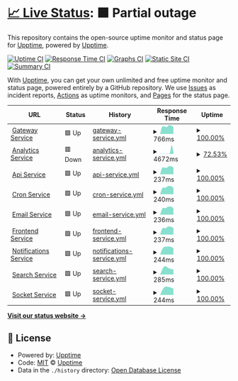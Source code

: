 # [📈 Live Status](https://upptime.github.io/upptime): <!--live status--> **🟧 Partial outage**

This repository contains the open-source uptime monitor and status page for [Upptime](https://upptime.js.org), powered by [Upptime](https://github.com/upptime/upptime).

[![Uptime CI](https://github.com/malik106/qst-client-status-all/workflows/Uptime%20CI/badge.svg)](https://github.com/malik106/qst-client-status-all/actions?query=workflow%3A%22Uptime+CI%22)
[![Response Time CI](https://github.com/malik106/qst-client-status-all/workflows/Response%20Time%20CI/badge.svg)](https://github.com/malik106/qst-client-status-all/actions?query=workflow%3A%22Response+Time+CI%22)
[![Graphs CI](https://github.com/malik106/qst-client-status-all/workflows/Graphs%20CI/badge.svg)](https://github.com/malik106/qst-client-status-all/actions?query=workflow%3A%22Graphs+CI%22)
[![Static Site CI](https://github.com/malik106/qst-client-status-all/workflows/Static%20Site%20CI/badge.svg)](https://github.com/malik106/qst-client-status-all/actions?query=workflow%3A%22Static+Site+CI%22)
[![Summary CI](https://github.com/malik106/qst-client-status-all/workflows/Summary%20CI/badge.svg)](https://github.com/malik106/qst-client-status-all/actions?query=workflow%3A%22Summary+CI%22)

With [Upptime](https://upptime.js.org), you can get your own unlimited and free uptime monitor and status page, powered entirely by a GitHub repository. We use [Issues](https://github.com/upptime/upptime/issues) as incident reports, [Actions](https://github.com/malik106/qst-client-status-all/actions) as uptime monitors, and [Pages](https://upptime.github.io/upptime) for the status page.

<!--start: status pages-->
<!-- This summary is generated by Upptime (https://github.com/upptime/upptime) -->
<!-- Do not edit this manually, your changes will be overwritten -->
<!-- prettier-ignore -->
| URL | Status | History | Response Time | Uptime |
| --- | ------ | ------- | ------------- | ------ |
| <img alt="" src="https://favicons.githubusercontent.com/quessttechnologies.com" height="13"> [Gateway Service](https://quessttechnologies.com/gateway/healthcheck) | 🟩 Up | [gateway-service.yml](https://github.com/quesst-technologies/qst-client-status-all/commits/HEAD/history/gateway-service.yml) | <details><summary><img alt="Response time graph" src="./graphs/gateway-service/response-time-week.png" height="20"> 766ms</summary><br><a href="https://quesst-technologies.github.io/qst-client-status-all/history/gateway-service"><img alt="Response time 766" src="https://img.shields.io/endpoint?url=https%3A%2F%2Fraw.githubusercontent.com%2Fquesst-technologies%2Fqst-client-status-all%2FHEAD%2Fapi%2Fgateway-service%2Fresponse-time.json"></a><br><a href="https://quesst-technologies.github.io/qst-client-status-all/history/gateway-service"><img alt="24-hour response time 766" src="https://img.shields.io/endpoint?url=https%3A%2F%2Fraw.githubusercontent.com%2Fquesst-technologies%2Fqst-client-status-all%2FHEAD%2Fapi%2Fgateway-service%2Fresponse-time-day.json"></a><br><a href="https://quesst-technologies.github.io/qst-client-status-all/history/gateway-service"><img alt="7-day response time 766" src="https://img.shields.io/endpoint?url=https%3A%2F%2Fraw.githubusercontent.com%2Fquesst-technologies%2Fqst-client-status-all%2FHEAD%2Fapi%2Fgateway-service%2Fresponse-time-week.json"></a><br><a href="https://quesst-technologies.github.io/qst-client-status-all/history/gateway-service"><img alt="30-day response time 766" src="https://img.shields.io/endpoint?url=https%3A%2F%2Fraw.githubusercontent.com%2Fquesst-technologies%2Fqst-client-status-all%2FHEAD%2Fapi%2Fgateway-service%2Fresponse-time-month.json"></a><br><a href="https://quesst-technologies.github.io/qst-client-status-all/history/gateway-service"><img alt="1-year response time 766" src="https://img.shields.io/endpoint?url=https%3A%2F%2Fraw.githubusercontent.com%2Fquesst-technologies%2Fqst-client-status-all%2FHEAD%2Fapi%2Fgateway-service%2Fresponse-time-year.json"></a></details> | <details><summary><a href="https://quesst-technologies.github.io/qst-client-status-all/history/gateway-service">100.00%</a></summary><a href="https://quesst-technologies.github.io/qst-client-status-all/history/gateway-service"><img alt="All-time uptime 100.00%" src="https://img.shields.io/endpoint?url=https%3A%2F%2Fraw.githubusercontent.com%2Fquesst-technologies%2Fqst-client-status-all%2FHEAD%2Fapi%2Fgateway-service%2Fuptime.json"></a><br><a href="https://quesst-technologies.github.io/qst-client-status-all/history/gateway-service"><img alt="24-hour uptime 100.00%" src="https://img.shields.io/endpoint?url=https%3A%2F%2Fraw.githubusercontent.com%2Fquesst-technologies%2Fqst-client-status-all%2FHEAD%2Fapi%2Fgateway-service%2Fuptime-day.json"></a><br><a href="https://quesst-technologies.github.io/qst-client-status-all/history/gateway-service"><img alt="7-day uptime 100.00%" src="https://img.shields.io/endpoint?url=https%3A%2F%2Fraw.githubusercontent.com%2Fquesst-technologies%2Fqst-client-status-all%2FHEAD%2Fapi%2Fgateway-service%2Fuptime-week.json"></a><br><a href="https://quesst-technologies.github.io/qst-client-status-all/history/gateway-service"><img alt="30-day uptime 100.00%" src="https://img.shields.io/endpoint?url=https%3A%2F%2Fraw.githubusercontent.com%2Fquesst-technologies%2Fqst-client-status-all%2FHEAD%2Fapi%2Fgateway-service%2Fuptime-month.json"></a><br><a href="https://quesst-technologies.github.io/qst-client-status-all/history/gateway-service"><img alt="1-year uptime 100.00%" src="https://img.shields.io/endpoint?url=https%3A%2F%2Fraw.githubusercontent.com%2Fquesst-technologies%2Fqst-client-status-all%2FHEAD%2Fapi%2Fgateway-service%2Fuptime-year.json"></a></details>
| <img alt="" src="https://favicons.githubusercontent.com/quessttechnologies.com" height="13"> [Analytics Service](https://quessttechnologies.com/analytics/healthcheck) | 🟥 Down | [analytics-service.yml](https://github.com/quesst-technologies/qst-client-status-all/commits/HEAD/history/analytics-service.yml) | <details><summary><img alt="Response time graph" src="./graphs/analytics-service/response-time-week.png" height="20"> 4672ms</summary><br><a href="https://quesst-technologies.github.io/qst-client-status-all/history/analytics-service"><img alt="Response time 4672" src="https://img.shields.io/endpoint?url=https%3A%2F%2Fraw.githubusercontent.com%2Fquesst-technologies%2Fqst-client-status-all%2FHEAD%2Fapi%2Fanalytics-service%2Fresponse-time.json"></a><br><a href="https://quesst-technologies.github.io/qst-client-status-all/history/analytics-service"><img alt="24-hour response time 4672" src="https://img.shields.io/endpoint?url=https%3A%2F%2Fraw.githubusercontent.com%2Fquesst-technologies%2Fqst-client-status-all%2FHEAD%2Fapi%2Fanalytics-service%2Fresponse-time-day.json"></a><br><a href="https://quesst-technologies.github.io/qst-client-status-all/history/analytics-service"><img alt="7-day response time 4672" src="https://img.shields.io/endpoint?url=https%3A%2F%2Fraw.githubusercontent.com%2Fquesst-technologies%2Fqst-client-status-all%2FHEAD%2Fapi%2Fanalytics-service%2Fresponse-time-week.json"></a><br><a href="https://quesst-technologies.github.io/qst-client-status-all/history/analytics-service"><img alt="30-day response time 4672" src="https://img.shields.io/endpoint?url=https%3A%2F%2Fraw.githubusercontent.com%2Fquesst-technologies%2Fqst-client-status-all%2FHEAD%2Fapi%2Fanalytics-service%2Fresponse-time-month.json"></a><br><a href="https://quesst-technologies.github.io/qst-client-status-all/history/analytics-service"><img alt="1-year response time 4672" src="https://img.shields.io/endpoint?url=https%3A%2F%2Fraw.githubusercontent.com%2Fquesst-technologies%2Fqst-client-status-all%2FHEAD%2Fapi%2Fanalytics-service%2Fresponse-time-year.json"></a></details> | <details><summary><a href="https://quesst-technologies.github.io/qst-client-status-all/history/analytics-service">72.53%</a></summary><a href="https://quesst-technologies.github.io/qst-client-status-all/history/analytics-service"><img alt="All-time uptime 72.53%" src="https://img.shields.io/endpoint?url=https%3A%2F%2Fraw.githubusercontent.com%2Fquesst-technologies%2Fqst-client-status-all%2FHEAD%2Fapi%2Fanalytics-service%2Fuptime.json"></a><br><a href="https://quesst-technologies.github.io/qst-client-status-all/history/analytics-service"><img alt="24-hour uptime 72.53%" src="https://img.shields.io/endpoint?url=https%3A%2F%2Fraw.githubusercontent.com%2Fquesst-technologies%2Fqst-client-status-all%2FHEAD%2Fapi%2Fanalytics-service%2Fuptime-day.json"></a><br><a href="https://quesst-technologies.github.io/qst-client-status-all/history/analytics-service"><img alt="7-day uptime 72.53%" src="https://img.shields.io/endpoint?url=https%3A%2F%2Fraw.githubusercontent.com%2Fquesst-technologies%2Fqst-client-status-all%2FHEAD%2Fapi%2Fanalytics-service%2Fuptime-week.json"></a><br><a href="https://quesst-technologies.github.io/qst-client-status-all/history/analytics-service"><img alt="30-day uptime 72.53%" src="https://img.shields.io/endpoint?url=https%3A%2F%2Fraw.githubusercontent.com%2Fquesst-technologies%2Fqst-client-status-all%2FHEAD%2Fapi%2Fanalytics-service%2Fuptime-month.json"></a><br><a href="https://quesst-technologies.github.io/qst-client-status-all/history/analytics-service"><img alt="1-year uptime 72.53%" src="https://img.shields.io/endpoint?url=https%3A%2F%2Fraw.githubusercontent.com%2Fquesst-technologies%2Fqst-client-status-all%2FHEAD%2Fapi%2Fanalytics-service%2Fuptime-year.json"></a></details>
| <img alt="" src="https://favicons.githubusercontent.com/quessttechnologies.com" height="13"> [Api Service](https://quessttechnologies.com/api/healthcheck) | 🟩 Up | [api-service.yml](https://github.com/quesst-technologies/qst-client-status-all/commits/HEAD/history/api-service.yml) | <details><summary><img alt="Response time graph" src="./graphs/api-service/response-time-week.png" height="20"> 237ms</summary><br><a href="https://quesst-technologies.github.io/qst-client-status-all/history/api-service"><img alt="Response time 237" src="https://img.shields.io/endpoint?url=https%3A%2F%2Fraw.githubusercontent.com%2Fquesst-technologies%2Fqst-client-status-all%2FHEAD%2Fapi%2Fapi-service%2Fresponse-time.json"></a><br><a href="https://quesst-technologies.github.io/qst-client-status-all/history/api-service"><img alt="24-hour response time 237" src="https://img.shields.io/endpoint?url=https%3A%2F%2Fraw.githubusercontent.com%2Fquesst-technologies%2Fqst-client-status-all%2FHEAD%2Fapi%2Fapi-service%2Fresponse-time-day.json"></a><br><a href="https://quesst-technologies.github.io/qst-client-status-all/history/api-service"><img alt="7-day response time 237" src="https://img.shields.io/endpoint?url=https%3A%2F%2Fraw.githubusercontent.com%2Fquesst-technologies%2Fqst-client-status-all%2FHEAD%2Fapi%2Fapi-service%2Fresponse-time-week.json"></a><br><a href="https://quesst-technologies.github.io/qst-client-status-all/history/api-service"><img alt="30-day response time 237" src="https://img.shields.io/endpoint?url=https%3A%2F%2Fraw.githubusercontent.com%2Fquesst-technologies%2Fqst-client-status-all%2FHEAD%2Fapi%2Fapi-service%2Fresponse-time-month.json"></a><br><a href="https://quesst-technologies.github.io/qst-client-status-all/history/api-service"><img alt="1-year response time 237" src="https://img.shields.io/endpoint?url=https%3A%2F%2Fraw.githubusercontent.com%2Fquesst-technologies%2Fqst-client-status-all%2FHEAD%2Fapi%2Fapi-service%2Fresponse-time-year.json"></a></details> | <details><summary><a href="https://quesst-technologies.github.io/qst-client-status-all/history/api-service">100.00%</a></summary><a href="https://quesst-technologies.github.io/qst-client-status-all/history/api-service"><img alt="All-time uptime 100.00%" src="https://img.shields.io/endpoint?url=https%3A%2F%2Fraw.githubusercontent.com%2Fquesst-technologies%2Fqst-client-status-all%2FHEAD%2Fapi%2Fapi-service%2Fuptime.json"></a><br><a href="https://quesst-technologies.github.io/qst-client-status-all/history/api-service"><img alt="24-hour uptime 100.00%" src="https://img.shields.io/endpoint?url=https%3A%2F%2Fraw.githubusercontent.com%2Fquesst-technologies%2Fqst-client-status-all%2FHEAD%2Fapi%2Fapi-service%2Fuptime-day.json"></a><br><a href="https://quesst-technologies.github.io/qst-client-status-all/history/api-service"><img alt="7-day uptime 100.00%" src="https://img.shields.io/endpoint?url=https%3A%2F%2Fraw.githubusercontent.com%2Fquesst-technologies%2Fqst-client-status-all%2FHEAD%2Fapi%2Fapi-service%2Fuptime-week.json"></a><br><a href="https://quesst-technologies.github.io/qst-client-status-all/history/api-service"><img alt="30-day uptime 100.00%" src="https://img.shields.io/endpoint?url=https%3A%2F%2Fraw.githubusercontent.com%2Fquesst-technologies%2Fqst-client-status-all%2FHEAD%2Fapi%2Fapi-service%2Fuptime-month.json"></a><br><a href="https://quesst-technologies.github.io/qst-client-status-all/history/api-service"><img alt="1-year uptime 100.00%" src="https://img.shields.io/endpoint?url=https%3A%2F%2Fraw.githubusercontent.com%2Fquesst-technologies%2Fqst-client-status-all%2FHEAD%2Fapi%2Fapi-service%2Fuptime-year.json"></a></details>
| <img alt="" src="https://favicons.githubusercontent.com/quessttechnologies.com" height="13"> [Cron Service](https://quessttechnologies.com/cron/healthcheck) | 🟩 Up | [cron-service.yml](https://github.com/quesst-technologies/qst-client-status-all/commits/HEAD/history/cron-service.yml) | <details><summary><img alt="Response time graph" src="./graphs/cron-service/response-time-week.png" height="20"> 240ms</summary><br><a href="https://quesst-technologies.github.io/qst-client-status-all/history/cron-service"><img alt="Response time 240" src="https://img.shields.io/endpoint?url=https%3A%2F%2Fraw.githubusercontent.com%2Fquesst-technologies%2Fqst-client-status-all%2FHEAD%2Fapi%2Fcron-service%2Fresponse-time.json"></a><br><a href="https://quesst-technologies.github.io/qst-client-status-all/history/cron-service"><img alt="24-hour response time 240" src="https://img.shields.io/endpoint?url=https%3A%2F%2Fraw.githubusercontent.com%2Fquesst-technologies%2Fqst-client-status-all%2FHEAD%2Fapi%2Fcron-service%2Fresponse-time-day.json"></a><br><a href="https://quesst-technologies.github.io/qst-client-status-all/history/cron-service"><img alt="7-day response time 240" src="https://img.shields.io/endpoint?url=https%3A%2F%2Fraw.githubusercontent.com%2Fquesst-technologies%2Fqst-client-status-all%2FHEAD%2Fapi%2Fcron-service%2Fresponse-time-week.json"></a><br><a href="https://quesst-technologies.github.io/qst-client-status-all/history/cron-service"><img alt="30-day response time 240" src="https://img.shields.io/endpoint?url=https%3A%2F%2Fraw.githubusercontent.com%2Fquesst-technologies%2Fqst-client-status-all%2FHEAD%2Fapi%2Fcron-service%2Fresponse-time-month.json"></a><br><a href="https://quesst-technologies.github.io/qst-client-status-all/history/cron-service"><img alt="1-year response time 240" src="https://img.shields.io/endpoint?url=https%3A%2F%2Fraw.githubusercontent.com%2Fquesst-technologies%2Fqst-client-status-all%2FHEAD%2Fapi%2Fcron-service%2Fresponse-time-year.json"></a></details> | <details><summary><a href="https://quesst-technologies.github.io/qst-client-status-all/history/cron-service">100.00%</a></summary><a href="https://quesst-technologies.github.io/qst-client-status-all/history/cron-service"><img alt="All-time uptime 100.00%" src="https://img.shields.io/endpoint?url=https%3A%2F%2Fraw.githubusercontent.com%2Fquesst-technologies%2Fqst-client-status-all%2FHEAD%2Fapi%2Fcron-service%2Fuptime.json"></a><br><a href="https://quesst-technologies.github.io/qst-client-status-all/history/cron-service"><img alt="24-hour uptime 100.00%" src="https://img.shields.io/endpoint?url=https%3A%2F%2Fraw.githubusercontent.com%2Fquesst-technologies%2Fqst-client-status-all%2FHEAD%2Fapi%2Fcron-service%2Fuptime-day.json"></a><br><a href="https://quesst-technologies.github.io/qst-client-status-all/history/cron-service"><img alt="7-day uptime 100.00%" src="https://img.shields.io/endpoint?url=https%3A%2F%2Fraw.githubusercontent.com%2Fquesst-technologies%2Fqst-client-status-all%2FHEAD%2Fapi%2Fcron-service%2Fuptime-week.json"></a><br><a href="https://quesst-technologies.github.io/qst-client-status-all/history/cron-service"><img alt="30-day uptime 100.00%" src="https://img.shields.io/endpoint?url=https%3A%2F%2Fraw.githubusercontent.com%2Fquesst-technologies%2Fqst-client-status-all%2FHEAD%2Fapi%2Fcron-service%2Fuptime-month.json"></a><br><a href="https://quesst-technologies.github.io/qst-client-status-all/history/cron-service"><img alt="1-year uptime 100.00%" src="https://img.shields.io/endpoint?url=https%3A%2F%2Fraw.githubusercontent.com%2Fquesst-technologies%2Fqst-client-status-all%2FHEAD%2Fapi%2Fcron-service%2Fuptime-year.json"></a></details>
| <img alt="" src="https://favicons.githubusercontent.com/quessttechnologies.com" height="13"> [Email Service](https://quessttechnologies.com/email/healthcheck) | 🟩 Up | [email-service.yml](https://github.com/quesst-technologies/qst-client-status-all/commits/HEAD/history/email-service.yml) | <details><summary><img alt="Response time graph" src="./graphs/email-service/response-time-week.png" height="20"> 236ms</summary><br><a href="https://quesst-technologies.github.io/qst-client-status-all/history/email-service"><img alt="Response time 236" src="https://img.shields.io/endpoint?url=https%3A%2F%2Fraw.githubusercontent.com%2Fquesst-technologies%2Fqst-client-status-all%2FHEAD%2Fapi%2Femail-service%2Fresponse-time.json"></a><br><a href="https://quesst-technologies.github.io/qst-client-status-all/history/email-service"><img alt="24-hour response time 236" src="https://img.shields.io/endpoint?url=https%3A%2F%2Fraw.githubusercontent.com%2Fquesst-technologies%2Fqst-client-status-all%2FHEAD%2Fapi%2Femail-service%2Fresponse-time-day.json"></a><br><a href="https://quesst-technologies.github.io/qst-client-status-all/history/email-service"><img alt="7-day response time 236" src="https://img.shields.io/endpoint?url=https%3A%2F%2Fraw.githubusercontent.com%2Fquesst-technologies%2Fqst-client-status-all%2FHEAD%2Fapi%2Femail-service%2Fresponse-time-week.json"></a><br><a href="https://quesst-technologies.github.io/qst-client-status-all/history/email-service"><img alt="30-day response time 236" src="https://img.shields.io/endpoint?url=https%3A%2F%2Fraw.githubusercontent.com%2Fquesst-technologies%2Fqst-client-status-all%2FHEAD%2Fapi%2Femail-service%2Fresponse-time-month.json"></a><br><a href="https://quesst-technologies.github.io/qst-client-status-all/history/email-service"><img alt="1-year response time 236" src="https://img.shields.io/endpoint?url=https%3A%2F%2Fraw.githubusercontent.com%2Fquesst-technologies%2Fqst-client-status-all%2FHEAD%2Fapi%2Femail-service%2Fresponse-time-year.json"></a></details> | <details><summary><a href="https://quesst-technologies.github.io/qst-client-status-all/history/email-service">100.00%</a></summary><a href="https://quesst-technologies.github.io/qst-client-status-all/history/email-service"><img alt="All-time uptime 100.00%" src="https://img.shields.io/endpoint?url=https%3A%2F%2Fraw.githubusercontent.com%2Fquesst-technologies%2Fqst-client-status-all%2FHEAD%2Fapi%2Femail-service%2Fuptime.json"></a><br><a href="https://quesst-technologies.github.io/qst-client-status-all/history/email-service"><img alt="24-hour uptime 100.00%" src="https://img.shields.io/endpoint?url=https%3A%2F%2Fraw.githubusercontent.com%2Fquesst-technologies%2Fqst-client-status-all%2FHEAD%2Fapi%2Femail-service%2Fuptime-day.json"></a><br><a href="https://quesst-technologies.github.io/qst-client-status-all/history/email-service"><img alt="7-day uptime 100.00%" src="https://img.shields.io/endpoint?url=https%3A%2F%2Fraw.githubusercontent.com%2Fquesst-technologies%2Fqst-client-status-all%2FHEAD%2Fapi%2Femail-service%2Fuptime-week.json"></a><br><a href="https://quesst-technologies.github.io/qst-client-status-all/history/email-service"><img alt="30-day uptime 100.00%" src="https://img.shields.io/endpoint?url=https%3A%2F%2Fraw.githubusercontent.com%2Fquesst-technologies%2Fqst-client-status-all%2FHEAD%2Fapi%2Femail-service%2Fuptime-month.json"></a><br><a href="https://quesst-technologies.github.io/qst-client-status-all/history/email-service"><img alt="1-year uptime 100.00%" src="https://img.shields.io/endpoint?url=https%3A%2F%2Fraw.githubusercontent.com%2Fquesst-technologies%2Fqst-client-status-all%2FHEAD%2Fapi%2Femail-service%2Fuptime-year.json"></a></details>
| <img alt="" src="https://favicons.githubusercontent.com/quessttechnologies.com" height="13"> [Frontend Service](https://quessttechnologies.com/frontend/healthcheck) | 🟩 Up | [frontend-service.yml](https://github.com/quesst-technologies/qst-client-status-all/commits/HEAD/history/frontend-service.yml) | <details><summary><img alt="Response time graph" src="./graphs/frontend-service/response-time-week.png" height="20"> 237ms</summary><br><a href="https://quesst-technologies.github.io/qst-client-status-all/history/frontend-service"><img alt="Response time 237" src="https://img.shields.io/endpoint?url=https%3A%2F%2Fraw.githubusercontent.com%2Fquesst-technologies%2Fqst-client-status-all%2FHEAD%2Fapi%2Ffrontend-service%2Fresponse-time.json"></a><br><a href="https://quesst-technologies.github.io/qst-client-status-all/history/frontend-service"><img alt="24-hour response time 237" src="https://img.shields.io/endpoint?url=https%3A%2F%2Fraw.githubusercontent.com%2Fquesst-technologies%2Fqst-client-status-all%2FHEAD%2Fapi%2Ffrontend-service%2Fresponse-time-day.json"></a><br><a href="https://quesst-technologies.github.io/qst-client-status-all/history/frontend-service"><img alt="7-day response time 237" src="https://img.shields.io/endpoint?url=https%3A%2F%2Fraw.githubusercontent.com%2Fquesst-technologies%2Fqst-client-status-all%2FHEAD%2Fapi%2Ffrontend-service%2Fresponse-time-week.json"></a><br><a href="https://quesst-technologies.github.io/qst-client-status-all/history/frontend-service"><img alt="30-day response time 237" src="https://img.shields.io/endpoint?url=https%3A%2F%2Fraw.githubusercontent.com%2Fquesst-technologies%2Fqst-client-status-all%2FHEAD%2Fapi%2Ffrontend-service%2Fresponse-time-month.json"></a><br><a href="https://quesst-technologies.github.io/qst-client-status-all/history/frontend-service"><img alt="1-year response time 237" src="https://img.shields.io/endpoint?url=https%3A%2F%2Fraw.githubusercontent.com%2Fquesst-technologies%2Fqst-client-status-all%2FHEAD%2Fapi%2Ffrontend-service%2Fresponse-time-year.json"></a></details> | <details><summary><a href="https://quesst-technologies.github.io/qst-client-status-all/history/frontend-service">100.00%</a></summary><a href="https://quesst-technologies.github.io/qst-client-status-all/history/frontend-service"><img alt="All-time uptime 100.00%" src="https://img.shields.io/endpoint?url=https%3A%2F%2Fraw.githubusercontent.com%2Fquesst-technologies%2Fqst-client-status-all%2FHEAD%2Fapi%2Ffrontend-service%2Fuptime.json"></a><br><a href="https://quesst-technologies.github.io/qst-client-status-all/history/frontend-service"><img alt="24-hour uptime 100.00%" src="https://img.shields.io/endpoint?url=https%3A%2F%2Fraw.githubusercontent.com%2Fquesst-technologies%2Fqst-client-status-all%2FHEAD%2Fapi%2Ffrontend-service%2Fuptime-day.json"></a><br><a href="https://quesst-technologies.github.io/qst-client-status-all/history/frontend-service"><img alt="7-day uptime 100.00%" src="https://img.shields.io/endpoint?url=https%3A%2F%2Fraw.githubusercontent.com%2Fquesst-technologies%2Fqst-client-status-all%2FHEAD%2Fapi%2Ffrontend-service%2Fuptime-week.json"></a><br><a href="https://quesst-technologies.github.io/qst-client-status-all/history/frontend-service"><img alt="30-day uptime 100.00%" src="https://img.shields.io/endpoint?url=https%3A%2F%2Fraw.githubusercontent.com%2Fquesst-technologies%2Fqst-client-status-all%2FHEAD%2Fapi%2Ffrontend-service%2Fuptime-month.json"></a><br><a href="https://quesst-technologies.github.io/qst-client-status-all/history/frontend-service"><img alt="1-year uptime 100.00%" src="https://img.shields.io/endpoint?url=https%3A%2F%2Fraw.githubusercontent.com%2Fquesst-technologies%2Fqst-client-status-all%2FHEAD%2Fapi%2Ffrontend-service%2Fuptime-year.json"></a></details>
| <img alt="" src="https://favicons.githubusercontent.com/quessttechnologies.com" height="13"> [Notifications Service](https://quessttechnologies.com/notifications/healthcheck) | 🟩 Up | [notifications-service.yml](https://github.com/quesst-technologies/qst-client-status-all/commits/HEAD/history/notifications-service.yml) | <details><summary><img alt="Response time graph" src="./graphs/notifications-service/response-time-week.png" height="20"> 244ms</summary><br><a href="https://quesst-technologies.github.io/qst-client-status-all/history/notifications-service"><img alt="Response time 244" src="https://img.shields.io/endpoint?url=https%3A%2F%2Fraw.githubusercontent.com%2Fquesst-technologies%2Fqst-client-status-all%2FHEAD%2Fapi%2Fnotifications-service%2Fresponse-time.json"></a><br><a href="https://quesst-technologies.github.io/qst-client-status-all/history/notifications-service"><img alt="24-hour response time 244" src="https://img.shields.io/endpoint?url=https%3A%2F%2Fraw.githubusercontent.com%2Fquesst-technologies%2Fqst-client-status-all%2FHEAD%2Fapi%2Fnotifications-service%2Fresponse-time-day.json"></a><br><a href="https://quesst-technologies.github.io/qst-client-status-all/history/notifications-service"><img alt="7-day response time 244" src="https://img.shields.io/endpoint?url=https%3A%2F%2Fraw.githubusercontent.com%2Fquesst-technologies%2Fqst-client-status-all%2FHEAD%2Fapi%2Fnotifications-service%2Fresponse-time-week.json"></a><br><a href="https://quesst-technologies.github.io/qst-client-status-all/history/notifications-service"><img alt="30-day response time 244" src="https://img.shields.io/endpoint?url=https%3A%2F%2Fraw.githubusercontent.com%2Fquesst-technologies%2Fqst-client-status-all%2FHEAD%2Fapi%2Fnotifications-service%2Fresponse-time-month.json"></a><br><a href="https://quesst-technologies.github.io/qst-client-status-all/history/notifications-service"><img alt="1-year response time 244" src="https://img.shields.io/endpoint?url=https%3A%2F%2Fraw.githubusercontent.com%2Fquesst-technologies%2Fqst-client-status-all%2FHEAD%2Fapi%2Fnotifications-service%2Fresponse-time-year.json"></a></details> | <details><summary><a href="https://quesst-technologies.github.io/qst-client-status-all/history/notifications-service">100.00%</a></summary><a href="https://quesst-technologies.github.io/qst-client-status-all/history/notifications-service"><img alt="All-time uptime 100.00%" src="https://img.shields.io/endpoint?url=https%3A%2F%2Fraw.githubusercontent.com%2Fquesst-technologies%2Fqst-client-status-all%2FHEAD%2Fapi%2Fnotifications-service%2Fuptime.json"></a><br><a href="https://quesst-technologies.github.io/qst-client-status-all/history/notifications-service"><img alt="24-hour uptime 100.00%" src="https://img.shields.io/endpoint?url=https%3A%2F%2Fraw.githubusercontent.com%2Fquesst-technologies%2Fqst-client-status-all%2FHEAD%2Fapi%2Fnotifications-service%2Fuptime-day.json"></a><br><a href="https://quesst-technologies.github.io/qst-client-status-all/history/notifications-service"><img alt="7-day uptime 100.00%" src="https://img.shields.io/endpoint?url=https%3A%2F%2Fraw.githubusercontent.com%2Fquesst-technologies%2Fqst-client-status-all%2FHEAD%2Fapi%2Fnotifications-service%2Fuptime-week.json"></a><br><a href="https://quesst-technologies.github.io/qst-client-status-all/history/notifications-service"><img alt="30-day uptime 100.00%" src="https://img.shields.io/endpoint?url=https%3A%2F%2Fraw.githubusercontent.com%2Fquesst-technologies%2Fqst-client-status-all%2FHEAD%2Fapi%2Fnotifications-service%2Fuptime-month.json"></a><br><a href="https://quesst-technologies.github.io/qst-client-status-all/history/notifications-service"><img alt="1-year uptime 100.00%" src="https://img.shields.io/endpoint?url=https%3A%2F%2Fraw.githubusercontent.com%2Fquesst-technologies%2Fqst-client-status-all%2FHEAD%2Fapi%2Fnotifications-service%2Fuptime-year.json"></a></details>
| <img alt="" src="https://favicons.githubusercontent.com/quessttechnologies.com" height="13"> [Search Service](https://quessttechnologies.com/search/healthcheck) | 🟩 Up | [search-service.yml](https://github.com/quesst-technologies/qst-client-status-all/commits/HEAD/history/search-service.yml) | <details><summary><img alt="Response time graph" src="./graphs/search-service/response-time-week.png" height="20"> 285ms</summary><br><a href="https://quesst-technologies.github.io/qst-client-status-all/history/search-service"><img alt="Response time 285" src="https://img.shields.io/endpoint?url=https%3A%2F%2Fraw.githubusercontent.com%2Fquesst-technologies%2Fqst-client-status-all%2FHEAD%2Fapi%2Fsearch-service%2Fresponse-time.json"></a><br><a href="https://quesst-technologies.github.io/qst-client-status-all/history/search-service"><img alt="24-hour response time 285" src="https://img.shields.io/endpoint?url=https%3A%2F%2Fraw.githubusercontent.com%2Fquesst-technologies%2Fqst-client-status-all%2FHEAD%2Fapi%2Fsearch-service%2Fresponse-time-day.json"></a><br><a href="https://quesst-technologies.github.io/qst-client-status-all/history/search-service"><img alt="7-day response time 285" src="https://img.shields.io/endpoint?url=https%3A%2F%2Fraw.githubusercontent.com%2Fquesst-technologies%2Fqst-client-status-all%2FHEAD%2Fapi%2Fsearch-service%2Fresponse-time-week.json"></a><br><a href="https://quesst-technologies.github.io/qst-client-status-all/history/search-service"><img alt="30-day response time 285" src="https://img.shields.io/endpoint?url=https%3A%2F%2Fraw.githubusercontent.com%2Fquesst-technologies%2Fqst-client-status-all%2FHEAD%2Fapi%2Fsearch-service%2Fresponse-time-month.json"></a><br><a href="https://quesst-technologies.github.io/qst-client-status-all/history/search-service"><img alt="1-year response time 285" src="https://img.shields.io/endpoint?url=https%3A%2F%2Fraw.githubusercontent.com%2Fquesst-technologies%2Fqst-client-status-all%2FHEAD%2Fapi%2Fsearch-service%2Fresponse-time-year.json"></a></details> | <details><summary><a href="https://quesst-technologies.github.io/qst-client-status-all/history/search-service">100.00%</a></summary><a href="https://quesst-technologies.github.io/qst-client-status-all/history/search-service"><img alt="All-time uptime 100.00%" src="https://img.shields.io/endpoint?url=https%3A%2F%2Fraw.githubusercontent.com%2Fquesst-technologies%2Fqst-client-status-all%2FHEAD%2Fapi%2Fsearch-service%2Fuptime.json"></a><br><a href="https://quesst-technologies.github.io/qst-client-status-all/history/search-service"><img alt="24-hour uptime 100.00%" src="https://img.shields.io/endpoint?url=https%3A%2F%2Fraw.githubusercontent.com%2Fquesst-technologies%2Fqst-client-status-all%2FHEAD%2Fapi%2Fsearch-service%2Fuptime-day.json"></a><br><a href="https://quesst-technologies.github.io/qst-client-status-all/history/search-service"><img alt="7-day uptime 100.00%" src="https://img.shields.io/endpoint?url=https%3A%2F%2Fraw.githubusercontent.com%2Fquesst-technologies%2Fqst-client-status-all%2FHEAD%2Fapi%2Fsearch-service%2Fuptime-week.json"></a><br><a href="https://quesst-technologies.github.io/qst-client-status-all/history/search-service"><img alt="30-day uptime 100.00%" src="https://img.shields.io/endpoint?url=https%3A%2F%2Fraw.githubusercontent.com%2Fquesst-technologies%2Fqst-client-status-all%2FHEAD%2Fapi%2Fsearch-service%2Fuptime-month.json"></a><br><a href="https://quesst-technologies.github.io/qst-client-status-all/history/search-service"><img alt="1-year uptime 100.00%" src="https://img.shields.io/endpoint?url=https%3A%2F%2Fraw.githubusercontent.com%2Fquesst-technologies%2Fqst-client-status-all%2FHEAD%2Fapi%2Fsearch-service%2Fuptime-year.json"></a></details>
| <img alt="" src="https://favicons.githubusercontent.com/quessttechnologies.com" height="13"> [Socket Service](https://quessttechnologies.com/socket/healthcheck) | 🟩 Up | [socket-service.yml](https://github.com/quesst-technologies/qst-client-status-all/commits/HEAD/history/socket-service.yml) | <details><summary><img alt="Response time graph" src="./graphs/socket-service/response-time-week.png" height="20"> 244ms</summary><br><a href="https://quesst-technologies.github.io/qst-client-status-all/history/socket-service"><img alt="Response time 244" src="https://img.shields.io/endpoint?url=https%3A%2F%2Fraw.githubusercontent.com%2Fquesst-technologies%2Fqst-client-status-all%2FHEAD%2Fapi%2Fsocket-service%2Fresponse-time.json"></a><br><a href="https://quesst-technologies.github.io/qst-client-status-all/history/socket-service"><img alt="24-hour response time 244" src="https://img.shields.io/endpoint?url=https%3A%2F%2Fraw.githubusercontent.com%2Fquesst-technologies%2Fqst-client-status-all%2FHEAD%2Fapi%2Fsocket-service%2Fresponse-time-day.json"></a><br><a href="https://quesst-technologies.github.io/qst-client-status-all/history/socket-service"><img alt="7-day response time 244" src="https://img.shields.io/endpoint?url=https%3A%2F%2Fraw.githubusercontent.com%2Fquesst-technologies%2Fqst-client-status-all%2FHEAD%2Fapi%2Fsocket-service%2Fresponse-time-week.json"></a><br><a href="https://quesst-technologies.github.io/qst-client-status-all/history/socket-service"><img alt="30-day response time 244" src="https://img.shields.io/endpoint?url=https%3A%2F%2Fraw.githubusercontent.com%2Fquesst-technologies%2Fqst-client-status-all%2FHEAD%2Fapi%2Fsocket-service%2Fresponse-time-month.json"></a><br><a href="https://quesst-technologies.github.io/qst-client-status-all/history/socket-service"><img alt="1-year response time 244" src="https://img.shields.io/endpoint?url=https%3A%2F%2Fraw.githubusercontent.com%2Fquesst-technologies%2Fqst-client-status-all%2FHEAD%2Fapi%2Fsocket-service%2Fresponse-time-year.json"></a></details> | <details><summary><a href="https://quesst-technologies.github.io/qst-client-status-all/history/socket-service">100.00%</a></summary><a href="https://quesst-technologies.github.io/qst-client-status-all/history/socket-service"><img alt="All-time uptime 100.00%" src="https://img.shields.io/endpoint?url=https%3A%2F%2Fraw.githubusercontent.com%2Fquesst-technologies%2Fqst-client-status-all%2FHEAD%2Fapi%2Fsocket-service%2Fuptime.json"></a><br><a href="https://quesst-technologies.github.io/qst-client-status-all/history/socket-service"><img alt="24-hour uptime 100.00%" src="https://img.shields.io/endpoint?url=https%3A%2F%2Fraw.githubusercontent.com%2Fquesst-technologies%2Fqst-client-status-all%2FHEAD%2Fapi%2Fsocket-service%2Fuptime-day.json"></a><br><a href="https://quesst-technologies.github.io/qst-client-status-all/history/socket-service"><img alt="7-day uptime 100.00%" src="https://img.shields.io/endpoint?url=https%3A%2F%2Fraw.githubusercontent.com%2Fquesst-technologies%2Fqst-client-status-all%2FHEAD%2Fapi%2Fsocket-service%2Fuptime-week.json"></a><br><a href="https://quesst-technologies.github.io/qst-client-status-all/history/socket-service"><img alt="30-day uptime 100.00%" src="https://img.shields.io/endpoint?url=https%3A%2F%2Fraw.githubusercontent.com%2Fquesst-technologies%2Fqst-client-status-all%2FHEAD%2Fapi%2Fsocket-service%2Fuptime-month.json"></a><br><a href="https://quesst-technologies.github.io/qst-client-status-all/history/socket-service"><img alt="1-year uptime 100.00%" src="https://img.shields.io/endpoint?url=https%3A%2F%2Fraw.githubusercontent.com%2Fquesst-technologies%2Fqst-client-status-all%2FHEAD%2Fapi%2Fsocket-service%2Fuptime-year.json"></a></details>

<!--end: status pages-->

[**Visit our status website →**](https://upptime.github.io/upptime)

## 📄 License

- Powered by: [Upptime](https://github.com/upptime/upptime)
- Code: [MIT](./LICENSE) © [Upptime](https://upptime.js.org)
- Data in the `./history` directory: [Open Database License](https://opendatacommons.org/licenses/odbl/1-0/)
